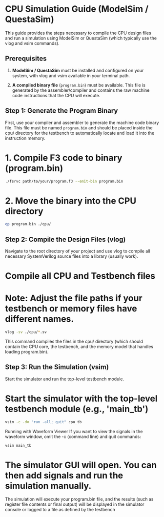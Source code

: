 # CPU Simulation Guide (ModelSim / QuestaSim)
This guide provides the steps necessary to compile the CPU design files and run a simulation using ModelSim or QuestaSim (which typically use the vlog and vsim commands).

## Prerequisites
1. **ModelSim / QuestaSim** must be installed and configured on your system, with vlog and vsim available in your terminal path.

2. **A compiled binary file** (`program.bin`) must be available. This file is generated by the assembler/compiler and contains the raw machine code instructions that the CPU will execute.

## Step 1: Generate the Program Binary
First, use your compiler and assembler to generate the machine code binary file. This file must be named `program.bin` and should be placed inside the cpu/ directory for the testbench to automatically locate and load it into the instruction memory.

# 1. Compile F3 code to binary (program.bin)
``` bash
./fsrvc path/to/your/program.f3 --emit-bin program.bin
```
# 2. Move the binary into the CPU directory
``` bash
cp program.bin ./cpu/
```

## Step 2: Compile the Design Files (vlog)
Navigate to the root directory of your project and use vlog to compile all necessary SystemVerilog source files into a library (usually work).

# Compile all CPU and Testbench files
# Note: Adjust the file paths if your testbench or memory files have different names.

``` bash
vlog -sv ./cpu/*.sv
```

This command compiles the files in the cpu/ directory (which should contain the CPU core, the testbench, and the memory model that handles loading program.bin).

## Step 3: Run the Simulation (vsim)
Start the simulator and run the top-level testbench module.

# Start the simulator with the top-level testbench module (e.g., 'main_tb')

``` bash
vsim -c -do "run -all; quit" cpu_tb
```

Running with Waveform Viewer
If you want to view the signals in the waveform window, omit the -c (command line) and quit commands:
``` bash
vsim main_tb
```
# The simulator GUI will open. You can then add signals and run the simulation manually.
The simulation will execute your program.bin file, and the results (such as register file contents or final output) will be displayed in the simulator console or logged to a file as defined by the testbench